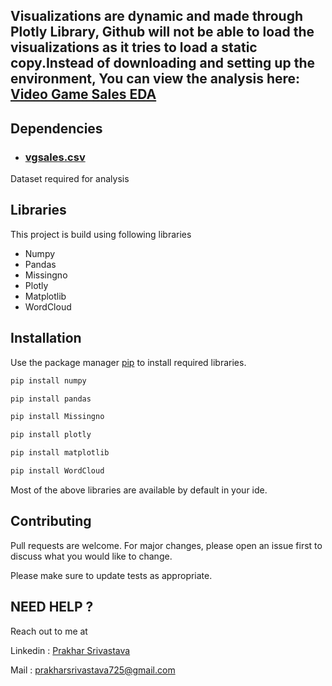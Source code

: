 ## Visualizations are dynamic and made through Plotly Library, Github will not be able to load the visualizations as it tries to load a static copy.Instead of downloading and setting up the environment, You can view the analysis here: [Video Game Sales EDA](https://nbviewer.jupyter.org/github/Prakhar2505/Unveiling-Mysteries-with-Data/blob/master/Video%20Game%20Sales/Video%20Game%20Sales%20EDA.ipynb)

## Dependencies
- ### [vgsales.csv](https://www.kaggle.com/gregorut/videogamesales) 
Dataset required for analysis 

## Libraries
This project is build using following libraries 
 - Numpy
 - Pandas
 - Missingno
 - Plotly
 - Matplotlib
 - WordCloud

## Installation

Use the package manager [pip](https://pip.pypa.io/en/stable/) to install required libraries.

```bash
pip install numpy

pip install pandas

pip install Missingno

pip install plotly

pip install matplotlib

pip install WordCloud
```
Most of the above libraries are available by default in your ide.

## Contributing
Pull requests are welcome. For major changes, please open an issue first to discuss what you would like to change.

Please make sure to update tests as appropriate.

## NEED HELP ?
Reach out to me at 

Linkedin : [Prakhar Srivastava](https://www.linkedin.com/in/prakhar-srivastava-14b660193/)

Mail : prakharsrivastava725@gmail.com
